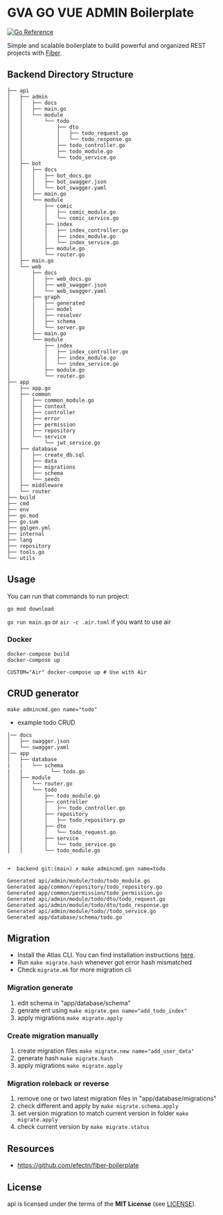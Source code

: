 # GVA GO VUE ADMIN Boilerplate

[![Go Reference](https://pkg.go.dev/badge/api.svg)](https://pkg.go.dev/api)

Simple and scalable boilerplate to build powerful and organized REST projects with [Fiber](https://github.com/gofiber/fiber).

## Backend Directory Structure

```
├── api
│   ├── admin
│   │   ├── docs
│   │   ├── main.go
│   │   └── module
│   │       └── todo
│   │           ├── dto
│   │           │   ├── todo_request.go
│   │           │   └── todo_response.go
│   │           ├── todo_controller.go
│   │           ├── todo_module.go
│   │           └── todo_service.go
│   ├── bot
│   │   ├── docs
│   │   │   ├── bot_docs.go
│   │   │   ├── bot_swagger.json
│   │   │   └── bot_swagger.yaml
│   │   ├── main.go
│   │   └── module
│   │       ├── comic
│   │       │   ├── comic_module.go
│   │       │   └── comic_service.go
│   │       ├── index
│   │       │   ├── index_controller.go
│   │       │   ├── index_module.go
│   │       │   └── index_service.go
│   │       ├── module.go
│   │       └── router.go
│   ├── main.go
│   └── web
│       ├── docs
│       │   ├── web_docs.go
│       │   ├── web_swagger.json
│       │   └── web_swagger.yaml
│       ├── graph
│       │   ├── generated
│       │   ├── model
│       │   ├── resolver
│       │   ├── schema
│       │   └── server.go
│       ├── main.go
│       └── module
│           ├── index
│           │   ├── index_controller.go
│           │   ├── index_module.go
│           │   └── index_service.go
│           ├── module.go
│           └── router.go
├── app
│   ├── app.go
│   ├── common
│   │   ├── common_module.go
│   │   ├── context
│   │   ├── controller
│   │   ├── error
│   │   ├── permission
│   │   ├── repository
│   │   └── service
│   │       └── jwt_service.go
│   ├── database
│   │   ├── create_db.sql
│   │   ├── data
│   │   ├── migrations
│   │   ├── schema
│   │   └── seeds
│   ├── middleware
│   └── router
├── build
├── cmd
├── env
├── go.mod
├── go.sum
├── gqlgen.yml
├── internal
├── lang
├── repository
├── tools.go
└── utils
```

## Usage

You can run that commands to run project:

`go mod download`

`go run main.go` or `air -c .air.toml` if you want to use air

### Docker

```shell
docker-compose build
docker-compose up

CUSTOM="Air" docker-compose up # Use with Air
```

## CRUD generator

`make admincmd.gen name="todo" `

- example todo CRUD

```
│── docs
│   ├── swagger.json
│   └── swagger.yaml
│── app
│   ├── database
|   |   └── schema
|   |         └── todo.go
│   ├── module
│   │   └── router.go
│   │   └── todo
│   │       ├── todo_module.go
│   │       ├── controller
│   │       │   ├── todo_controller.go
│   │       ├── repository
│   │       │   ├── todo_repository.go
│   │       ├── dto
│   │       │   └── todo_request.go
│   │       ├── service
│   │       │   └── todo_service.go
│   │       └── todo_module.go


➜  backend git:(main) ✗ make admincmd.gen name=todo

Generated api/admin/module/todo/todo_module.go
Generated app/common/repository/todo_repository.go
Generated app/common/permission/todo_permission.go
Generated api/admin/module/todo/dto/todo_request.go
Generated api/admin/module/todo/dto/todo_response.go
Generated api/admin/module/todo//todo_service.go
Generated app/database/schema/todo.go

```

## Migration

- Install the Atlas CLI. You can find installation instructions [here](https://atlasgo.io/integrations/go-sdk).
- Run `make migrate.hash` whenever got error hash mismatched
- Check `migrate.mk` for more migration cli

### Migration generate

1. edit schema in "app/database/schema"
2. genrate ent using `make migrate.gen name="add_todo_index"`
3. apply migrations `make migrate.apply`

### Create migration manually

1. create migration files `make migrate.new name="add_user_data"`
2. generate hash `make migrate.hash`
3. apply migrations `make migrate.apply`

### Migration roleback or reverse

1. remove one or two latest migration files in "app/database/migrations"
2. check different and apply by `make migrate.schema.apply`
3. set version migration to match current version in folder `make migrate.apply`
4. check current version by `make migrate.status`

## Resources

- https://github.com/efectn/fiber-boilerplate

## License

api is licensed under the terms of the **MIT License** (see [LICENSE](LICENSE)).
